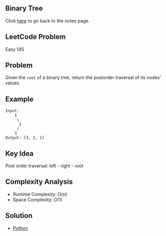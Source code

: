 ## Binary Tree
Click [here](../notes.md) to go back to the notes page.

## LeetCode Problem
Easy 145

## Problem
Given the `root` of a binary tree, return the postorder traversal of its nodes' values.

## Example
```
Input:
    1
     \ 
      2
     /
    3
Output: [3, 2, 1]
```

## Key Idea
Post order traversal: left - right - root

## Complexity Analysis
- Runtime Complexity: O(n)
- Space Complexity: O(1)

## Solution
- [Python](./solution.py)